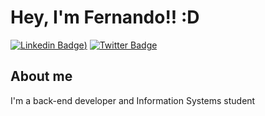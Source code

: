 # Hey, I'm Fernando!!  :D

[![Linkedin Badge](https://img.shields.io/badge/-LinkedIn-blue?style=flat-square&logo=Linkedin&logoColor=white&link=https://www.linkedin.com/in/fernando-andrade-084222198/))](https://www.linkedin.com/in/fernando-andrade-084222198/)
[![Twitter Badge](https://img.shields.io/badge/-Twitter-1ca0f1?style=flat-square&labelColor=1ca0f1&logo=twitter&logoColor=white&link=https://twitter.com/fernanduandrade)](https://twitter.com/fernanduandrade)

## About me
I'm a back-end developer and Information Systems student

